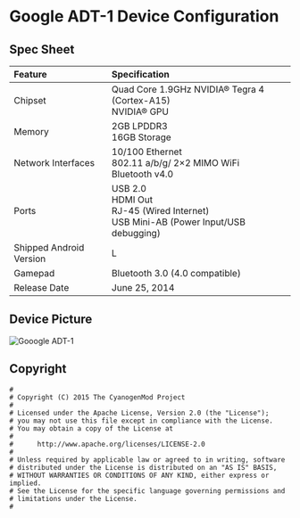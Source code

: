 # Google ADT-1 Device Configuration 

## Spec Sheet
| Feature                 | Specification                                                                               |
| :---------------------- | :------------------------------------------------------------------------------------------ |
| Chipset                 | Quad Core 1.9GHz NVIDIA® Tegra 4 (Cortex-A15)<br/>NVIDIA® GPU                               |
| Memory                  | 2GB LPDDR3<br/>16GB Storage                                                                 |
| Network Interfaces      | 10/100 Ethernet<br/>802.11 a/b/g/ 2×2 MIMO WiFi<br/>Bluetooth  v4.0                         |
| Ports                   | USB 2.0<br/>HDMI Out<br/>RJ-45 (Wired Internet)<br/>USB Mini-AB (Power Input/USB debugging) |
| Shipped Android Version | L                                                                                           |
| Gamepad                 | Bluetooth 3.0 (4.0 compatible)               												                        |
| Release Date            | June 25, 2014                                                                               |

## Device Picture
![Gooogle ADT-1](http://www.cnx-software.com/wp-content/uploads/2014/06/ADT-1_ANdroid_TV_Reference_Design.jpg "Gooogle ADT-1")

## Copyright

```
#
# Copyright (C) 2015 The CyanogenMod Project
#
# Licensed under the Apache License, Version 2.0 (the "License");
# you may not use this file except in compliance with the License.
# You may obtain a copy of the License at
#
#      http://www.apache.org/licenses/LICENSE-2.0
#
# Unless required by applicable law or agreed to in writing, software
# distributed under the License is distributed on an "AS IS" BASIS,
# WITHOUT WARRANTIES OR CONDITIONS OF ANY KIND, either express or implied.
# See the License for the specific language governing permissions and
# limitations under the License.
#
```

